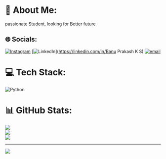 # 💫 About Me:
passionate Student, looking for Better future


## 🌐 Socials:
[![Instagram](https://img.shields.io/badge/Instagram-%23E4405F.svg?logo=Instagram&logoColor=white)](https://instagram.com/ulla_s_23) [![LinkedIn](https://img.shields.io/badge/LinkedIn-%230077B5.svg?logo=linkedin&logoColor=white)](https://linkedin.com/in/Banu Prakash K S) [![email](https://img.shields.io/badge/Email-D14836?logo=gmail&logoColor=white)](mailto:ullasullu38@gmail.com) 

# 💻 Tech Stack:
![Python](https://img.shields.io/badge/python-3670A0?style=for-the-badge&logo=python&logoColor=ffdd54)
# 📊 GitHub Stats:
![](https://github-readme-stats.vercel.app/api?username=Banu1223&theme=dark&hide_border=false&include_all_commits=false&count_private=false)<br/>
![](https://nirzak-streak-stats.vercel.app/?user=Banu1223&theme=dark&hide_border=false)<br/>
![](https://github-readme-stats.vercel.app/api/top-langs/?username=Banu1223&theme=dark&hide_border=false&include_all_commits=false&count_private=false&layout=compact)

---
[![](https://visitcount.itsvg.in/api?id=Banu1223&icon=0&color=0)](https://visitcount.itsvg.in)

